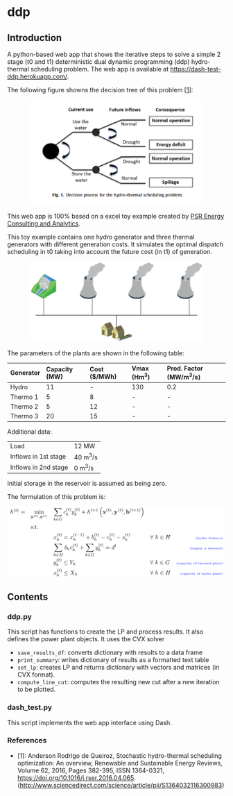 # ddp

## Introduction

A python-based web app that shows the iterative steps to solve a simple 2 stage (t0 and t1)
deterministic dual dynamic programming (ddp) hydro-thermal scheduling problem.
The web app is available at <https://dash-test-ddp.herokuapp.com/>.

The following figure showns the decision tree of this problem \[[1](#ref1)\]:

<p align="center">
<img src="./decision_tree.png" alt="Decision Tree" width="400">
</p>

This web app is 100% based  on a excel toy example created by [PSR Energy Consulting and Analytics](http://www.psr-inc.com).

This toy example contains one hydro generator and three thermal generators with different generation costs. It simulates the optimal dispatch scheduling in t0 taking into account the future cost (in t1) of generation.

<p align="center">
<img src="./diagram.png" alt="toy example" width="400">
</p>

The parameters of the plants are shown in the following table:

| Generator      | Capacity (MW)|  Cost (\$/MWh)| Vmax (Hm<sup>3</sup>)| Prod. Factor (MW/m<sup>3</sup>/s)  |
| :------------- |:-------------| :-------------|:-------------|:-----|
| Hydro          | 11           |  -            | 130          | 0.2  |
| Thermo 1       | 5            |  8            | -            | -    |
| Thermo 2 	     | 5            |  12           | -            | -    |
| Thermo 3       | 20           |  15           | -            | -    |

Additional data:

|                            |              |
| :-------------             |:-------------|
| Load                       | 12 MW        |
| Inflows in 1st stage       | 40 m<sup>3</sup>/s      |
| Inflows in 2nd stage       | 0 m<sup>3</sup>/s       |


Initial storage in the reservoir is assumed as being zero.


The formulation of this problem is:

<p align="center">
<img src="./equation.png" alt="LP" width="700">
</p>



## Contents

### ddp.py

This script has functions to create the LP and process results. It also defines the power plant objects. It uses the CVX solver

- `save_results_df`: converts dictionary with results to a data frame
- `print_summary`: writes dictionary of results as a formatted text table
- `set_lp`: creates LP and returns dictionary with vectors and matrices (in CVX format).
- `compute_line_cut`: computes the resulting new cut after a new iteration to be plotted.


### dash_test.py

This script implements the web app interface using Dash.

### References

- <a name="ref1"></a>[1]: Anderson Rodrigo de Queiroz, Stochastic hydro-thermal scheduling optimization: An overview, Renewable and Sustainable Energy Reviews, Volume 62, 2016, Pages 382-395, ISSN 1364-0321, https://doi.org/10.1016/j.rser.2016.04.065. (http://www.sciencedirect.com/science/article/pii/S1364032116300983)
